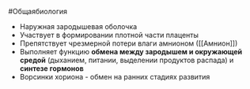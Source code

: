 #Общаябиология 
- Наружная зародышевая оболочка
- Участвует в формировании плотной части плаценты
- Препятствует чрезмерной потери влаги амнионом ([[Амнион]])
- Выполняет функцию **обмена между зародышем и окружающей средой** (дыханием, питании, выделении продуктов распада) и **синтезе гормонов**
- Ворсинки хориона - обмен на ранних стадиях развития